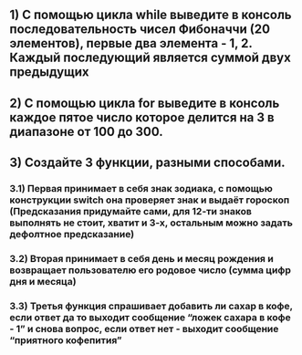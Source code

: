 ## 1) С помощью цикла while выведите в консоль последовательность чисел Фибоначчи (20 элементов), первые два элемента - 1, 2. Каждый последующий является суммой двух предыдущих

## 2) С помощью цикла for выведите в консоль каждое пятое число которое делится на 3 в диапазоне от 100 до 300.

## 3) Создайте 3 функции, разными способами. 

### 3.1) Первая принимает в себя знак зодиака, с помощью конструкции switch она проверяет знак и выдаёт гороскоп (Предсказания придумайте сами, для 12-ти знаков выполнять не стоит, хватит и 3-х, остальным можно задать дефолтное предсказание)

### 3.2) Вторая принимает в себя день и месяц рождения и возвращает пользователю его родовое число (сумма цифр дня и месяца)

### 3.3) Третья функция спрашивает добавить ли сахар в кофе, если ответ да то выходит сообщение “ложек сахара в кофе - 1” и снова вопрос, если ответ нет - выходит сообщение “приятного кофепития”